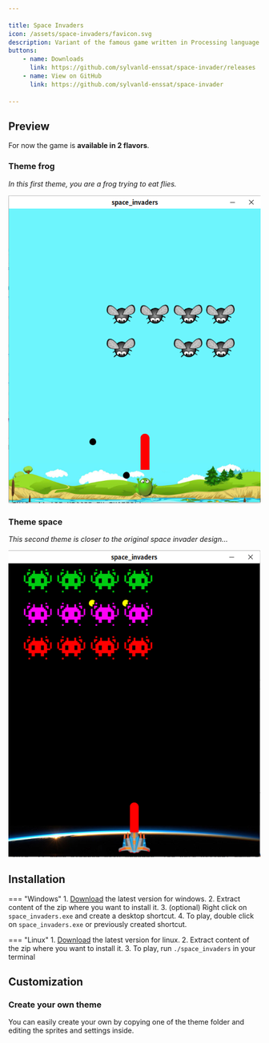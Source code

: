 ```yaml
---

title: Space Invaders
icon: /assets/space-invaders/favicon.svg
description: Variant of the famous game written in Processing language.
buttons:
    - name: Downloads
      link: https://github.com/sylvanld-enssat/space-invader/releases
    - name: View on GitHub
      link: https://github.com/sylvanld-enssat/space-invader

---
```


## Preview

For now the game is **available in 2 flavors**. 

### Theme frog

*In this first theme, you are a frog trying to eat flies.*

![preview_theme_frog](/assets/space-invaders/preview_theme_frog.png)

### Theme space

*This second theme is closer to the original space invader design...*

![preview_theme_space](/assets/space-invaders/preview_theme_space.png)

## Installation

=== "Windows"
    1. [Download](https://github.com/ENSSAT/space-invader/releases/) the latest version for windows.
    2. Extract content of the zip where you want to install it.
    3. (optional) Right click on `space_invaders.exe` and create a desktop shortcut.
    4. To play, double click on `space_invaders.exe` or previously created shortcut.

=== "Linux"
    1. [Download](https://github.com/ENSSAT/space-invader/releases/) the latest version for linux.
    2. Extract content of the zip where you want to install it.
    3. To play, run `./space_invaders` in your terminal


## Customization

### Create your own theme

You can easily create your own by copying one of the theme folder and editing the sprites and settings inside.
